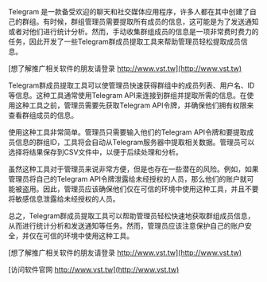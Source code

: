 Telegram 是一款备受欢迎的聊天和社交媒体应用程序，许多人都在其中创建了自己的群组。有时候，群组管理员需要提取所有成员的信息，这可能是为了发送通知或者对他们进行统计分析。然而，手动收集群组成员的信息是一项非常费时费力的任务，因此开发了一些Telegram群成员提取工具来帮助管理员轻松提取成员信息。

[想了解推广相关软件的朋友请登录 http://www.vst.tw](http://www.vst.tw)

Telegram群成员提取工具可以使管理员快速获得群组中的成员列表、用户名、ID等信息。这种工具通常使用Telegram API来连接到群组并提取所需的信息。在使用这种工具之前，管理员需要先获取Telegram API令牌，并确保他们拥有权限来查看群组成员的信息。

使用这种工具非常简单。管理员只需要输入他们的Telegram API令牌和要提取成员信息的群组ID，工具将会自动从Telegram服务器中提取相关数据。管理员可以选择将结果保存到CSV文件中，以便于后续处理和分析。

虽然这种工具对于管理员来说非常方便，但是也存在一些潜在的风险。例如，如果管理员将自己的Telegram API令牌泄露给未经授权的人员，那么他们的账户就可能被盗用。因此，管理员应该确保他们仅在可信的环境中使用这种工具，并且不要将敏感信息泄露给未经授权的人员。

总之，Telegram群成员提取工具可以帮助管理员轻松快速地获取群组成员信息，从而进行统计分析和发送通知等任务。然而，管理员应该注意保护自己的账户安全，并仅在可信的环境中使用这种工具。

[想了解推广相关软件的朋友请登录 http://www.vst.tw](http://www.vst.tw)


[访问软件官网 http://www.vst.tw](http://www.vst.tw)

